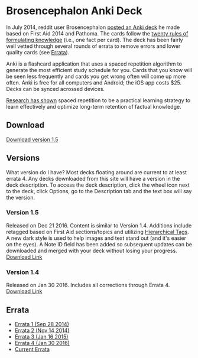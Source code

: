# Brosencephalon Anki Deck

In July 2014, reddit user Brosencephalon <a href="https://www.reddit.com/r/medicalschool/comments/2b8oia/my_fa2014_path_pharm_fapp_anki_deck/">posted an Anki deck</a> he made based on First Aid 2014 and Pathoma. The cards follow the <a href="https://www.supermemo.com/en/articles/20rules">twenty rules of formulating knowledge</a> (i.e., one fact per card). The deck has been fairly well vetted through several rounds of errata to remove errors and lower quality cards (see <a href="https://github.com/enlightenedchampagne/Brosencephalon/blob/master/README.md#errata">Errata</a>).

Anki is a flashcard application that uses a spaced repetition algorithm to generate the most efficient study schedule for you. Cards that you know will be seen less frequently and cards you get wrong often will come up more often. Anki is free for all computers and Android; the iOS app costs $25. Decks can be synced acrossed devices.

<a href="https://www.ncbi.nlm.nih.gov/pmc/articles/PMC4031794/">Research has shown</a> spaced repetition to be a practical learning strategy to learn effectively and optimize long-term retention of factual knowledge.

## Download

<a href="https://mega.nz/#!1pAyibZK!ECFXIeOhzwkIc1KNjlyrt-1iaI8fdGDMWucbLam_gyw">Download version 1.5</a>

## Versions

What version do I have? Most decks floating around are current to at least errata 4. Any decks downloaded from this site will have a version in the deck description. To access the deck description, click the wheel icon next to the deck, click Options, go to the Description tab and the text box will say the version.

### Version 1.5

Released on Dec 21 2016. Content is similar to Version 1.4. Additions include retagged based on First Aid sections/topics and utilizing <a href="https://ankiweb.net/shared/info/1089921461">Hierarchical Tags</a>. A new dark style is used to help images and text stand out (and it's easier on the eyes). A Note ID field has been added so subsequent updates can be downloaded and merged with your deck without losing your progress. <a href="https://mega.nz/#!1pAyibZK!ECFXIeOhzwkIc1KNjlyrt-1iaI8fdGDMWucbLam_gyw">Download Link</a>

### Version 1.4

Released on Jan 30 2016. Includes all corrections through Errata 4. <a href="https://mega.nz/#!Ep5X2DoQ!TZWxU06hgzyYAeRC0jRuFbcwZuDk9rfR8uxrI6Ix8Nk">Download Link</a>

## Errata
* <a href="https://www.reddit.com/r/medicalschool/comments/2hp1xf/brosencephalon_anki_errata_list_in_progress/">Errata 1 (Sep 28 2014)</a>
* <a href="https://www.reddit.com/r/medicalschool/comments/2m9co2/brosencephalon_anki_errata_thread_pt_2/">Errata 2 (Nov 14 2014)</a>
* <a href="https://www.reddit.com/r/medicalschool/comments/2smdm2/brosencephalon_anki_errata_thread_pt_3/">Errata 3 (Jan 16 2015)</a>
* <a href="https://www.reddit.com/r/medicalschool/comments/43e8mm/brosencephalon_deck_updated_thru_errata_4_posted/">Errata 4 (Jan 30 2016)</a>
* <a href="https://github.com/enlightenedchampagne/Brosencephalon/blob/master/Errata.md">Current Errata</a>
